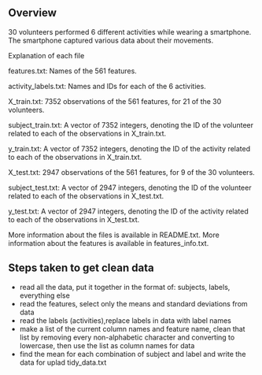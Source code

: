 

## Overview

30 volunteers performed 6 different activities while wearing a smartphone. The smartphone captured various data about their 
movements.

Explanation of each file

features.txt: Names of the 561 features.

activity_labels.txt: Names and IDs for each of the 6 activities.

X_train.txt: 7352 observations of the 561 features, for 21 of the 30 volunteers.

subject_train.txt: A vector of 7352 integers, denoting the ID of the volunteer related to each of the observations in X_train.txt.

y_train.txt: A vector of 7352 integers, denoting the ID of the activity related to each of the observations in X_train.txt.

X_test.txt: 2947 observations of the 561 features, for 9 of the 30 volunteers.

subject_test.txt: A vector of 2947 integers, denoting the ID of the volunteer related to each of the observations in X_test.txt.

y_test.txt: A vector of 2947 integers, denoting the ID of the activity related to each of the observations in X_test.txt.

More information about the files is available in README.txt. More information about the features is available in features_info.txt.


## Steps taken to get clean data
* read all the data, put it together in the format of: subjects, labels, everything else
* read the features, select only the means and standard deviations from data
* read the labels (activities),replace labels in data with label names
* make a list of the current column names and feature name, clean that list by removing every non-alphabetic character and 
converting to lowercase, then use the list as column names for data
* find the mean for each combination of subject and label and write the data for uplad tidy_data.txt
